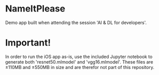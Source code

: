 # NameItPlease
Demo app built when attending the session 'AI &amp; DL for developers'.

# Important!
In order to run the iOS app as-is, use the included Jupyter notebook to generate both 'resnet50.mlmodel' and 'vgg16.mlmodel'. These files are ±110MB and ±550MB in size and are therefor not part of this repository.
